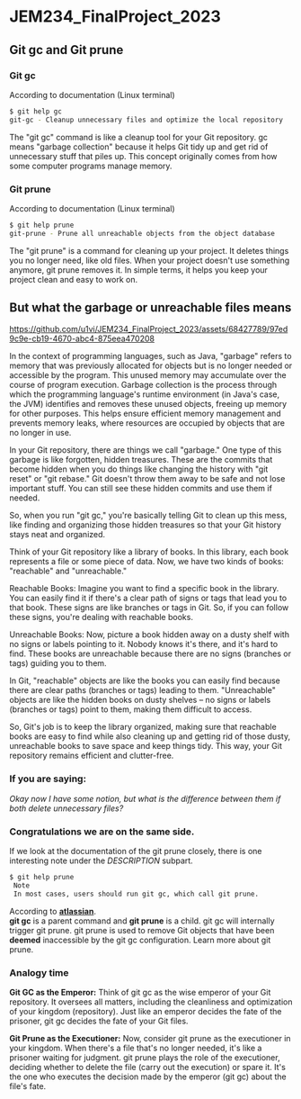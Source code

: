 # JEM234_FinalProject_2023

## Git gc and Git prune 

### Git gc 

According to documentation (Linux terminal) 

```bash
$ git help gc
git-gc - Cleanup unnecessary files and optimize the local repository 

``` 


The "git gc" command is like a cleanup tool for your Git repository. gc means "garbage collection" because it helps Git tidy up and get rid of unnecessary stuff that piles up. This concept originally comes from how some computer programs manage memory. 

### Git prune 

According to documentation (Linux terminal) 

```bash
$ git help prune
git-prune - Prune all unreachable objects from the object database

``` 
The "git prune" is a command for cleaning up your project. It deletes things you no longer need, like old files. When your project doesn't use something anymore, git prune removes it. In simple terms, it helps you keep your project clean and easy to work on.

## But what the garbage or unreachable files means

https://github.com/u1vi/JEM234_FinalProject_2023/assets/68427789/97ed9c9e-cb19-4670-abc4-875eea470208

In the context of programming languages, such as Java, "garbage" refers to memory that was previously allocated for objects but is no longer needed or accessible by the program. This unused memory may accumulate over the course of program execution. Garbage collection is the process through which the programming language's runtime environment (in Java's case, the JVM) identifies and removes these unused objects, freeing up memory for other purposes. This helps ensure efficient memory management and prevents memory leaks, where resources are occupied by objects that are no longer in use.

In your Git repository, there are things we call "garbage." One type of this garbage is like forgotten, hidden treasures. These are the commits that become hidden when you do things like changing the history with "git reset" or "git rebase." Git doesn't throw them away to be safe and not lose important stuff. You can still see these hidden commits and use them if needed. 

So, when you run "git gc," you're basically telling Git to clean up this mess, like finding and organizing those hidden treasures so that your Git history stays neat and organized. 

Think of your Git repository like a library of books. In this library, each book represents a file or some piece of data. Now, we have two kinds of books: "reachable" and "unreachable." 

Reachable Books: Imagine you want to find a specific book in the library. You can easily find it if there's a clear path of signs or tags that lead you to that book. These signs are like branches or tags in Git. So, if you can follow these signs, you're dealing with reachable books. 

Unreachable Books: Now, picture a book hidden away on a dusty shelf with no signs or labels pointing to it. Nobody knows it's there, and it's hard to find. These books are unreachable because there are no signs (branches or tags) guiding you to them. 

In Git, "reachable" objects are like the books you can easily find because there are clear paths (branches or tags) leading to them. "Unreachable" objects are like the hidden books on dusty shelves – no signs or labels (branches or tags) point to them, making them difficult to access. 

So, Git's job is to keep the library organized, making sure that reachable books are easy to find while also cleaning up and getting rid of those dusty, unreachable books to save space and keep things tidy. This way, your Git repository remains efficient and clutter-free. 

### If you are saying: 
  *Okay now I have some notion, but what is the difference between them if both delete unnecessary files?*

### Congratulations  we are on the same side.

If we look at the documentation of the git prune closely, there is one interesting note under the *DESCRIPTION* subpart.


   ```bash
$ git help prune
    Note
    In most cases, users should run git gc, which call git prune.

``` 
According to **[atlassian](https://www.atlassian.com/git/tutorials/git-gc#:~:text=git%20gc%20vs%20git%20prune,by%20the%20git%20gc%20configuration.)**. <br>
**git gc** is a parent command and **git prune** is a child. git gc will internally trigger git prune. git prune is used to remove Git objects that have been **deemed** inaccessible by the git gc configuration. Learn more about git prune.

### Analogy time


**Git GC as the Emperor:** Think of git gc as the wise emperor of your Git repository. It oversees all matters, including the cleanliness and optimization of your kingdom (repository). Just like an emperor decides the fate of the prisoner, git gc decides the fate of your Git files.

**Git Prune as the Executioner:** Now, consider git prune as the executioner in your kingdom. When there's a file that's no longer needed, it's like a prisoner waiting for judgment. git prune plays the role of the executioner, deciding whether to delete the file (carry out the execution) or spare it. It's the one who executes the decision made by the emperor (git gc) about the file's fate.
